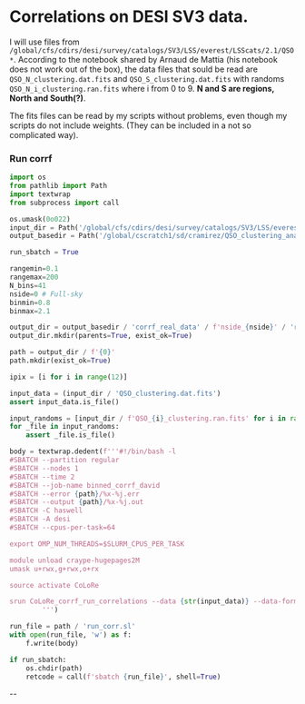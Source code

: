 # Correlations on DESI SV3 data.

I will use files from ``/global/cfs/cdirs/desi/survey/catalogs/SV3/LSS/everest/LSScats/2.1/QSO*``. According to the notebook shared by Arnaud de Mattia (his notebook does not work out of the box), the data files that sould be read are ``QSO_N_clustering.dat.fits`` and ``QSO_S_clustering.dat.fits`` with randoms ``QSO_N_i_clustering.ran.fits`` where i from 0 to 9. **N and S are regions, North and South(?)**.

The fits files can be read by my scripts without problems, even though my scripts do not include weights. (They can be included in a not so complicated way).


###  Run corrf
``` python
import os
from pathlib import Path
import textwrap
from subprocess import call

os.umask(0o022)
input_dir = Path('/global/cfs/cdirs/desi/survey/catalogs/SV3/LSS/everest/LSScats/2.1/')
output_basedir = Path('/global/cscratch1/sd/cramirez/QSO_clustering_analysis')

run_sbatch = True

rangemin=0.1
rangemax=200
N_bins=41
nside=0 # Full-sky
binmin=0.8
binmax=2.1

output_dir = output_basedir / 'corrf_real_data' / f'nside_{nside}' / 'rsd' / f'{rangemin}_{rangemax}_{N_bins}' / f'{binmin}_{binmax}' / '0' # For convenience I set RSD to True and also 0 as the box number (only one box for real data)
output_dir.mkdir(parents=True, exist_ok=True)

path = output_dir / f'{0}'
path.mkdir(exist_ok=True)

ipix = [i for i in range(12)]

input_data = (input_dir / 'QSO_clustering.dat.fits')
assert input_data.is_file()

input_randoms = [input_dir / f'QSO_{i}_clustering.ran.fits' for i in range(18)]
for _file in input_randoms:
    assert _file.is_file()

body = textwrap.dedent(f'''#!/bin/bash -l
#SBATCH --partition regular
#SBATCH --nodes 1
#SBATCH --time 2
#SBATCH --job-name binned_corrf_david
#SBATCH --error {path}/%x-%j.err
#SBATCH --output {path}/%x-%j.out
#SBATCH -C haswell
#SBATCH -A desi
#SBATCH --cpus-per-task=64

export OMP_NUM_THREADS=$SLURM_CPUS_PER_TASK

module unload craype-hugepages2M
umask u+rwx,g+rwx,o+rx

source activate CoLoRe

srun CoLoRe_corrf_run_correlations --data {str(input_data)} --data-format zcat --randoms {' '.join(map(str, input_randoms))} --out-dir {str(path)} --log-level DEBUG --nthreads ${{SLURM_CPUS_PER_TASK}} --zmin-covd 0.79 --zmax-covd 3.8 --zstep-covd 0.005 --zmin {binmin} --zmax {binmax} --nside 1 --pixel-mask {' '.join(map(str, ipix))} --min-bin {rangemin} --max-bin {rangemax} --n-bins {N_bins} --compute-npoles 0 2 4
        ''')

run_file = path / 'run_corr.sl'
with open(run_file, 'w') as f:
    f.write(body)

if run_sbatch:
    os.chdir(path)
    retcode = call(f'sbatch {run_file}', shell=True)

``` 
--